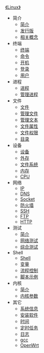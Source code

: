 [《Linux》](index.md)

- 简介
  - [简介](简介/Linux.md)
  - [发行版](简介/发行版.md)
  - [相关概念](简介/相关概念.md)
- 终端
  - [终端](终端/终端.md)
  - [命令](终端/命令.md)
  - [开机](终端/开机.md)
  - [登录](终端/登录.md)
  - [用户](终端/用户.md)
- 进程
  - [进程](进程/进程.md)
  - [管理进程](进程/管理进程.md)
- 文件
  - [文件](文件/文件.md)
  - [管理文件](文件/管理文件.md)
  - [管理文本](文件/管理文本.md)
  - [文件属性](文件/文件属性.md)
  - [文件权限](文件/文件权限.md)
  - [目录](文件/目录.md)
- 设备
  - [设备](设备/设备.md)
  - [外存](设备/外存.md)
  - [文件系统](设备/文件系统.md)
  - [内存](设备/内存.md)
  - [CPU](设备/CPU.md)
- 网络
  - [IP](网络/IP.md)
  - [DNS](网络/DNS.md)
  - [Socket](网络/Socket.md)
  - [防火墙](网络/防火墙.md)
  - [SSH](网络/SSH.md)
  - [FTP](网络/FTP.md)
  - [HTTP](网络/HTTP.md)
- 测试
  - [简介](测试/简介.md)
  - [网络测试](测试/网络测试.md)
  - [综合测试](测试/综合测试.md)
- Shell
  - [Shell](Shell/Shell.md)
  - [变量](Shell/变量.md)
  - [流程控制](Shell/流程控制.md)
  - [脚本示例](Shell/脚本示例.md)
- 内核
  - [简介](内核/简介.md)
  - [内核参数](内核/内核参数.md)
- 其它
  - [系统信息](其它/系统信息.md)
  - [安装软件](其它/安装软件.md)
  - [时间](其它/时间.md)
  - [定时任务](其它/定时任务.md)
  - [日志](其它/日志.md)
  - [gcc](其它/gcc.md)
  - [OpenWrt](其它/OpenWrt.md)
